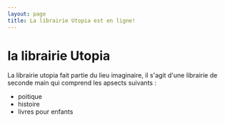 ```yaml
---
layout: page
title: La librairie Utopia est en ligne!
---
```


# la librairie Utopia

La librairie utopia fait partie du lieu imaginaire, il s'agit d'une librairie de seconde main qui comprend les apsects suivants :
* poitique
* histoire
* livres pour enfants
